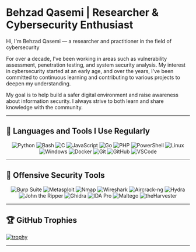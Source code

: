 # Behzad Qasemi | Researcher & Cybersecurity Enthusiast

Hi, I'm Behzad Qasemi — a researcher and practitioner in the field of cybersecurity

For over a decade, I've been working in areas such as vulnerability assessment, penetration testing, and system security analysis. My interest in cybersecurity started at an early age, and over the years, I've been committed to continuous learning and contributing to various projects to deepen my understanding.

My goal is to help build a safer digital environment and raise awareness about information security. I always strive to both learn and share knowledge with the community.

---


## 🧰 Languages and Tools I Use Regularly

<p align="center">
  <img src="https://img.shields.io/badge/Python-3776AB?style=for-the-badge&logo=python&logoColor=white" alt="Python"/>
  <img src="https://img.shields.io/badge/Bash-121011?style=for-the-badge&logo=gnubash&logoColor=white" alt="Bash"/>
  <img src="https://img.shields.io/badge/C-00599C?style=for-the-badge&logo=c&logoColor=white" alt="C"/>
  <img src="https://img.shields.io/badge/JavaScript-F7DF1E?style=for-the-badge&logo=javascript&logoColor=black" alt="JavaScript"/>
  <img src="https://img.shields.io/badge/Go-00ADD8?style=for-the-badge&logo=go&logoColor=white" alt="Go"/>
  <img src="https://img.shields.io/badge/PHP-777BB4?style=for-the-badge&logo=php&logoColor=white" alt="PHP"/>
  <img src="https://img.shields.io/badge/PowerShell-5391FE?style=for-the-badge&logo=powershell&logoColor=white" alt="PowerShell"/>
  <img src="https://img.shields.io/badge/Linux-FCC624?style=for-the-badge&logo=linux&logoColor=black" alt="Linux"/>
  <img src="https://img.shields.io/badge/Windows-0078D6?style=for-the-badge&logo=windows&logoColor=white" alt="Windows"/>
  <img src="https://img.shields.io/badge/Docker-2496ED?style=for-the-badge&logo=docker&logoColor=white" alt="Docker"/>
  <img src="https://img.shields.io/badge/Git-F05032?style=for-the-badge&logo=git&logoColor=white" alt="Git"/>
  <img src="https://img.shields.io/badge/GitHub-181717?style=for-the-badge&logo=github&logoColor=white" alt="GitHub"/>
  <img src="https://img.shields.io/badge/Visual Studio Code-007ACC?style=for-the-badge&logo=visualstudiocode&logoColor=white" alt="VSCode"/>
</p>

---

## 🧨 Offensive Security Tools

<p align="center">
  <img src="https://img.shields.io/badge/Burp%20Suite-ff5722?style=for-the-badge&logo=burpsuite&logoColor=white" alt="Burp Suite"/>
  <img src="https://img.shields.io/badge/Metasploit-3e8ed0?style=for-the-badge&logo=metasploit&logoColor=white" alt="Metasploit"/>
  <img src="https://img.shields.io/badge/Nmap-0080FF?style=for-the-badge&logo=protonvpn&logoColor=white" alt="Nmap"/>
  <img src="https://img.shields.io/badge/Wireshark-007cae?style=for-the-badge&logo=wireshark&logoColor=white" alt="Wireshark"/>
  <img src="https://img.shields.io/badge/Aircrack--ng-111111?style=for-the-badge&logo=linux&logoColor=white" alt="Aircrack-ng"/>
  <img src="https://img.shields.io/badge/Hydra-00A98F?style=for-the-badge&logo=hackthebox&logoColor=white" alt="Hydra"/>
  <img src="https://img.shields.io/badge/John%20The%20Ripper-800000?style=for-the-badge&logo=openbsd&logoColor=white" alt="John the Ripper"/>
  <img src="https://img.shields.io/badge/Ghidra-FE5000?style=for-the-badge&logo=oracle&logoColor=white" alt="Ghidra"/>
  <img src="https://img.shields.io/badge/IDA%20Pro-27338e?style=for-the-badge&logo=semanticweb&logoColor=white" alt="IDA Pro"/>
  <img src="https://img.shields.io/badge/OSINT-Maltego-004d73?style=for-the-badge&logo=matrix&logoColor=white" alt="Maltego"/>
  <img src="https://img.shields.io/badge/theHarvester-000000?style=for-the-badge&logo=duckduckgo&logoColor=white" alt="theHarvester"/>
</p>

---

## 🏆 GitHub Trophies

[![trophy](https://github-profile-trophy.vercel.app/?username=imqsme&theme=onestar)](https://github.com/ryo-ma/github-profile-trophy)

---
